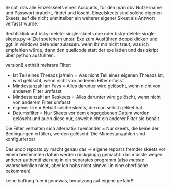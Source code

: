 Skript, das alle Einzelskeets eines Accounts, für den man obv Nutzername und Passwort braucht, findet und löscht. Einzelskeets sind solche eigenen Skeets, auf die nicht unmittelbar ein weiterer eigener Skeet als Antwort verfasst wurde. 

Rechtsklick auf bsky-delete-single-skeets.exe oder bsky-delete-single-skeets.py => Ziel speichern unter. Exe zum Ausführen doppelklicken und ggf. in windows defender zulassen. wenn ihr mir nicht traut, was ich empfehlen würde, dann den quellcode statt der exe laden und das skript über python ausführen. 


version8 enthält mehrere  Filter:
- Ist Teil eines Threads ja/nein = was nicht Teil eines eigenen Threads ist, wird gelöscht, wenn nicht von anderem Filter erfasst
- Mindestanzahl an Favs = Alles darunter wird gelöscht, wenn nicht von anderem Filter umfasst
- Mindestanzahl an Reskeets = Alles darunter wird gelöscht, wenn nicht von anderem Filter umfasst
- eigener like = Behält solche skeets, die man selbst geliket hat
- Datumsfilter = Nur Skeets vor dem eingegebenen Datum werden gelöscht und auch diese nur, soweit nicht ein anderer Filter sie behält

Die Filter verhalten sich alternativ zueinander = Nur skeets, die keine der Bedingungen erfüllen, werden gelöscht. Die Mindestanzahlen sind konfigurierbar


Das undo reposts.py macht genau das => eigene reposts fremder skeets vor einem bestimmten datum werden rückgängig gemacht. das musste wegen anderer authentifizierung in ein separates programm (also _musste_ wahrscheinlich nicht, aber ich habs nicht sinnvoll in eine oberfläche bekommen)


keine haftung fuer irgendwas, benutzung auf eigene gefahr!!!
